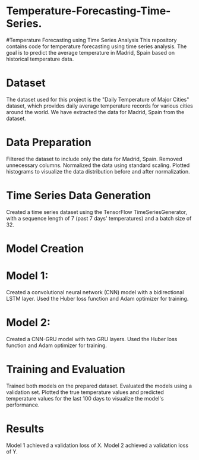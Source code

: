 # Temperature-Forecasting-Time-Series.
#Temperature Forecasting using Time Series Analysis
This repository contains code for temperature forecasting using time series analysis. The goal is to predict the average temperature in Madrid, Spain based on historical temperature data.

# Dataset
The dataset used for this project is the "Daily Temperature of Major Cities" dataset, which provides daily average temperature records for various cities around the world. We have extracted the data for Madrid, Spain from the dataset.

# Data Preparation
Filtered the dataset to include only the data for Madrid, Spain.
Removed unnecessary columns.
Normalized the data using standard scaling.
Plotted histograms to visualize the data distribution before and after normalization.

# Time Series Data Generation
Created a time series dataset using the TensorFlow TimeSeriesGenerator, with a sequence length of 7 (past 7 days' temperatures) and a batch size of 32.

# Model Creation
# Model 1:
Created a convolutional neural network (CNN) model with a bidirectional LSTM layer.
Used the Huber loss function and Adam optimizer for training.

# Model 2:
Created a CNN-GRU model with two GRU layers.
Used the Huber loss function and Adam optimizer for training.

# Training and Evaluation
Trained both models on the prepared dataset.
Evaluated the models using a validation set.
Plotted the true temperature values and predicted temperature values for the last 100 days to visualize the model's performance.

# Results
Model 1 achieved a validation loss of X.
Model 2 achieved a validation loss of Y.

